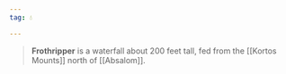 ```yaml
---
tag: 💧

---
```

> **Frothripper** is a waterfall about 200 feet tall, fed from the [[Kortos Mounts]] north of [[Absalom]].







